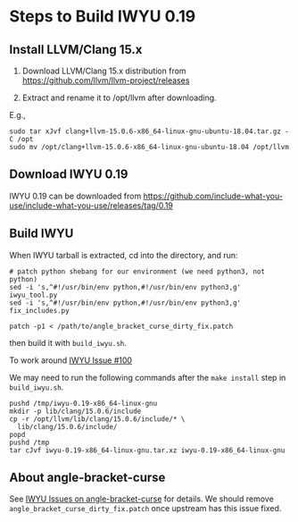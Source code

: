 # Steps to Build IWYU 0.19


## Install LLVM/Clang 15.x

1. Download LLVM/Clang 15.x distribution from https://github.com/llvm/llvm-project/releases

2. Extract and rename it to /opt/llvm after downloading.

E.g.,

```
sudo tar xJvf clang+llvm-15.0.6-x86_64-linux-gnu-ubuntu-18.04.tar.gz -C /opt
sudo mv /opt/clang+llvm-15.0.6-x86_64-linux-gnu-ubuntu-18.04 /opt/llvm
```

## Download IWYU 0.19

IWYU 0.19 can be downloaded from https://github.com/include-what-you-use/include-what-you-use/releases/tag/0.19

## Build IWYU

When IWYU tarball is extracted, cd into the directory, and run:

```
# patch python shebang for our environment (we need python3, not python)
sed -i 's,^#!/usr/bin/env python,#!/usr/bin/env python3,g' iwyu_tool.py
sed -i 's,^#!/usr/bin/env python,#!/usr/bin/env python3,g' fix_includes.py

patch -p1 < /path/to/angle_bracket_curse_dirty_fix.patch
```

then build it with `build_iwyu.sh`.

To work around [IWYU Issue #100](https://github.com/include-what-you-use/include-what-you-use/issues/100#issuecomment-111944224)

We may need to run the following commands after the `make install` step in `build_iwyu.sh`.

```
pushd /tmp/iwyu-0.19-x86_64-linux-gnu
mkdir -p lib/clang/15.0.6/include
cp -r /opt/llvm/lib/clang/15.0.6/include/* \
  lib/clang/15.0.6/include/
popd
pushd /tmp
tar cJvf iwyu-0.19-x86_64-linux-gnu.tar.xz iwyu-0.19-x86_64-linux-gnu
```

## About angle-bracket-curse
See [IWYU Issues on angle-bracket-curse](https://github.com/include-what-you-use/include-what-you-use/issues?q=angle+label%3Aangle-quote-curse) for details.
We should remove `angle_bracket_curse_dirty_fix.patch` once upstream has this issue fixed.
